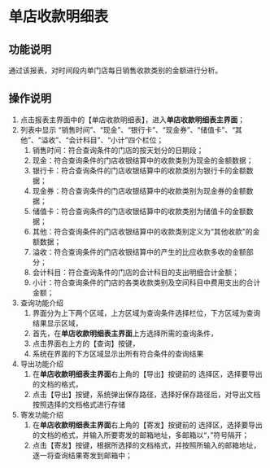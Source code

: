 # 单店收款明细表

## 功能说明

通过该报表，对时间段内单门店每日销售收款类别的金额进行分析。

## 操作说明

1.	点击报表主界面中的【单店收款明细表】，进入**单店收款明细表主界面**；
2.	列表中显示 “销售时间”、“现金”、“银行卡”、“现金券”、“储值卡”、“其他”、“溢收”、“会计科目”、“小计”四个栏位；
 	1. 销售时间：符合查询条件的门店的按天划分的日期段；
 	2. 现金：符合查询条件的门店收银结算中的收款类别为现金的金额数据；
 	3. 银行卡：符合查询条件的门店收银结算中的收款类别为银行卡的金额数据；
 	4. 现金券：符合查询条件的门店收银结算中的收款类别为现金券的金额数据；
 	5. 储值卡：符合查询条件的门店收银结算中的收款类别为储值卡的金额数据；
 	6. 其他：符合查询条件的门店收银结算中的收款类别定义为“其他收款”的金额数据；
 	7. 溢收：符合查询条件的门店收银结算中的产生的比应收款多收的金额部分；
 	8. 会计科目：符合查询条件的门店的会计科目的支出明细合计金额；
 	9. 小计：符合查询条件的门店的各类收款类别及空间科目中费用支出的合计金额；
3.	查询功能介绍
	1. 界面分为上下两个区域，上方区域为查询条件选择栏位，下方区域为查询结果显示区域，
	2. 首先，在**单店收款明细表主界面**上方选择所需的查询条件，
	3. 点击界面右上方的【查询】按键，
	4. 系统在界面的下方区域显示出所有符合条件的查询结果
4.	导出功能介绍
	1. 在**单店收款明细表主界面**右上角的【导出】按键前的 选择区，选择要导出的文档的格式，
	2. 点击【导出】按键，系统弹出保存路径，选择好保存路径后，对导出文档按照选择的文档格式进行存储
5.	寄发功能介绍
	1. 在**单店收款明细表主界面**右上角的【寄发】按键前的 选择区，选择要导出的文档的格式，并输入所要寄发的邮箱地址，多邮箱以“，”符号隔开；
	2. 点击【寄发】按键，根据所选择的文档格式，并按照所输入的邮箱地址，逐一将查询结果寄发到邮箱中；

